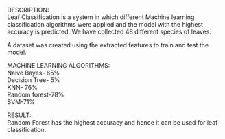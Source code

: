
DESCRIPTION:\
Leaf Classification is a system in which different Machine learning classification algorithms were applied and the model with the highest accuracy is predicted. We have collected 48 different species of leaves.

A dataset was created using the extracted features to train and test the model. 

MACHINE LEARNING ALGORITHMS:\
Naive Bayes- 65%\
Decision  Tree- 5%\
KNN- 76%\
Random forest-78%\
SVM-71%

RESULT:\
Random Forest has the highest accuracy and hence it can be used for leaf classification.

